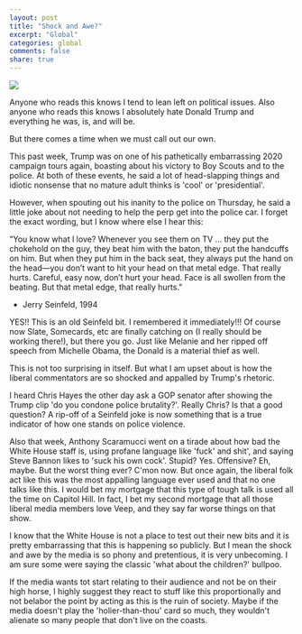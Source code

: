 ```yaml
---
layout: post
title: "Shock and Awe?"
excerpt: "Global"
categories: global
comments: false
share: true
---
```


![](http://www.thewritingnut.com/wp-content/uploads/2010/09/shocked.jpg)



Anyone who reads this knows I tend to lean left on political issues. Also anyone who reads this knows I absolutely hate Donald Trump and everything he was, is, and will be.



But there comes a time when we must call out our own. 

This past week, Trump was on one of his pathetically embarrassing 2020 campaign tours again, boasting about his victory to Boy Scouts and to the police. At both of these events, he said a lot of head-slapping things and idiotic nonsense that no mature adult thinks is 'cool' or 'presidential'.



However, when spouting out his inanity to the police on Thursday, he said a little joke about not needing to help the perp get into the police car. I forget the exact wording, but I know where else I hear this:

"You know what I love? Whenever you see them on TV … they put the chokehold on the guy, they beat him with the baton, they put the handcuffs on him. But when they put him in the back seat, they always put the hand on the head—you don’t want to hit your head on that metal edge. That really hurts. Careful, easy now, don’t hurt your head. Face is all swollen from the beating. But that metal edge, that really hurts."


- Jerry Seinfeld, 1994



YES!! This is an old Seinfeld bit. I remembered it immediately!!! Of course now Slate, Somecards, etc are finally catching on (I really should be working there!), but there you go. Just like Melanie and her ripped off speech from Michelle Obama, the Donald is a material thief as well. 


This is not too surprising in itself. But what I am upset about is how the liberal commentators are so shocked and appalled by Trump's rhetoric. 

I heard Chris Hayes the other day ask a GOP senator after showing the Trump clip 'do you condone police brutality?'. Really Chris? Is that a good question? A rip-off of a Seinfeld joke is now something that is a true indicator of how one stands on police violence. 


Also that week, Anthony Scaramucci went on a tirade about how bad the White House staff is, using profane language like 'fuck' and shit', and saying Steve Bannon likes to 'suck his own cock'. Stupid? Yes. Offensive? Eh, maybe. But the worst thing ever? C'mon now. But once again, the liberal folk act like this was the most appalling language ever used and that no one talks like this. I would bet my mortgage that this type of tough talk is used all the time on Capitol Hill. In fact, I bet my second mortgage that all those liberal media members love Veep, and they say far worse things on that show.



I know that the White House is not a place to test out their new bits and it is pretty embarrassing that this is happening so publicly. But I mean the shock and awe by the media is so phony and pretentious, it is very unbecoming. I am sure some were saying the classic 'what about the children?' bullpoo. 


If the media wants tot start relating to their audience and not be on their high horse, I highly suggest they react to stuff like this proportionally and not belabor the point by acting as this is the ruin of society. Maybe if the media doesn't play the 'holier-than-thou' card so much, they wouldn't alienate so many people that don't live on the coasts. 



